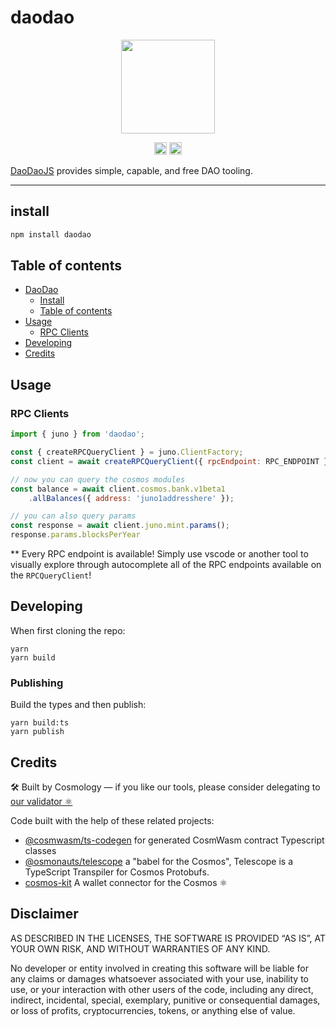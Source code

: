 # daodao

<p align="center">
  <a href="https://github.com/cosmology-tech/daodao">
    <img width="150" src="https://user-images.githubusercontent.com/545047/195505140-95d21dd6-12bc-4438-aa0c-02b93f493873.svg">
  </a>
</p>

<p align="center" width="100%">
   <a href="https://github.com/cosmology-tech/daodao/blob/main/LICENSE"><img height="20" src="https://img.shields.io/badge/license-BSD-blue.svg"></a>
   <a href="https://www.npmjs.com/package/osmojs"><img height="20" src="https://img.shields.io/github/package-json/v/cosmology-tech/daodao"></a>
</p>

[DaoDaoJS](https://github.com/cosmology-tech/daodao) provides simple, capable, and free DAO tooling. 

---
## install

```sh
npm install daodao
```

## Table of contents

- [DaoDao](#daodao)
  - [Install](#install)
  - [Table of contents](#table-of-contents)
- [Usage](#usage)
    - [RPC Clients](#rpc-clients)
- [Developing](#developing)
- [Credits](#credits)

## Usage

### RPC Clients

```js
import { juno } from 'daodao';

const { createRPCQueryClient } = juno.ClientFactory;
const client = await createRPCQueryClient({ rpcEndpoint: RPC_ENDPOINT });

// now you can query the cosmos modules
const balance = await client.cosmos.bank.v1beta1
    .allBalances({ address: 'juno1addresshere' });

// you can also query params
const response = await client.juno.mint.params();
response.params.blocksPerYear
```

** Every RPC endpoint is available! Simply use vscode or another tool to visually explore through autocomplete all of the RPC endpoints available on the `RPCQueryClient`!

## Developing

When first cloning the repo:

```
yarn
yarn build
```

### Publishing

Build the types and then publish:

```
yarn build:ts
yarn publish
```

## Credits

🛠 Built by Cosmology — if you like our tools, please consider delegating to [our validator ⚛️](https://cosmology.tech/validator)

Code built with the help of these related projects:

* [@cosmwasm/ts-codegen](https://github.com/CosmWasm/ts-codegen) for generated CosmWasm contract Typescript classes
* [@osmonauts/telescope](https://github.com/osmosis-labs/telescope) a "babel for the Cosmos", Telescope is a TypeScript Transpiler for Cosmos Protobufs.
* [cosmos-kit](https://github.com/cosmology-tech/cosmos-kit) A wallet connector for the Cosmos ⚛️

## Disclaimer

AS DESCRIBED IN THE LICENSES, THE SOFTWARE IS PROVIDED “AS IS”, AT YOUR OWN RISK, AND WITHOUT WARRANTIES OF ANY KIND.

No developer or entity involved in creating this software will be liable for any claims or damages whatsoever associated with your use, inability to use, or your interaction with other users of the code, including any direct, indirect, incidental, special, exemplary, punitive or consequential damages, or loss of profits, cryptocurrencies, tokens, or anything else of value.
